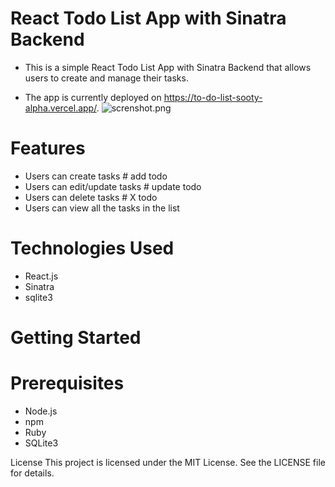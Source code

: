 # React Todo List App with Sinatra Backend
- This is a simple React Todo List App with Sinatra Backend that allows users to create and manage their tasks.

- The app is currently deployed on https://to-do-list-sooty-alpha.vercel.app/.
![screnshot.png](https://github.com/RemmyKyalo/To-Do-List-/blob/master/todos.png)

# Features
- Users can create tasks # add todo
- Users can edit/update tasks # update todo
- Users can delete tasks # X todo
- Users can view all the tasks in the list
# Technologies Used
- React.js
- Sinatra
- sqlite3
# Getting Started
# Prerequisites
- Node.js
-  npm
- Ruby
- SQLite3





License
This project is licensed under the MIT License. See the LICENSE file for details.





